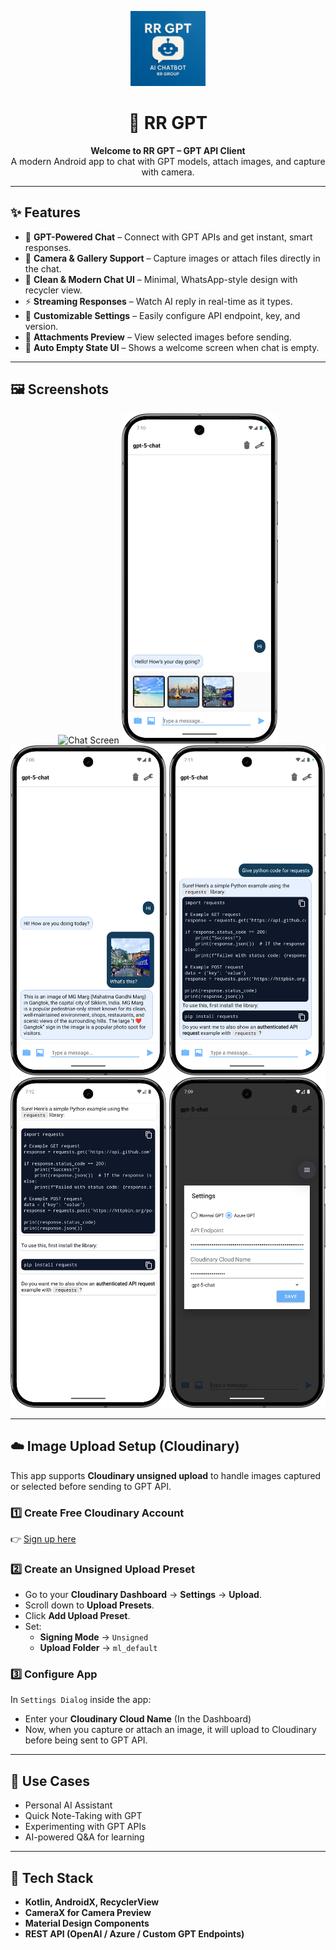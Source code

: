 <p align="center">
  <img src="https://github.com/rishabhraj1572/RR-GPT/blob/master/app/src/main/ic_launcher-playstore.png?raw=true" alt="App Icon" width="120"/>
</p>

<h1 align="center">🤖 RR GPT</h1>
<p align="center">
  <b>Welcome to RR GPT – GPT API Client</b><br>
  A modern Android app to chat with GPT models, attach images, and capture with camera.<br>
</p>

---

## ✨ Features
- 🧠 **GPT-Powered Chat** – Connect with GPT APIs and get instant, smart responses.  
- 📸 **Camera & Gallery Support** – Capture images or attach files directly in the chat.  
- 💬 **Clean & Modern Chat UI** – Minimal, WhatsApp-style design with recycler view.  
- ⚡ **Streaming Responses** – Watch AI reply in real-time as it types.  
- 🎨 **Customizable Settings** – Easily configure API endpoint, key, and version.  
- 📂 **Attachments Preview** – View selected images before sending.  
- 🌙 **Auto Empty State UI** – Shows a welcome screen when chat is empty.  

---

## 🖼️ Screenshots  

<p align="center">
  <img src="https://github.com/rishabhraj1572/RR-GPT/blob/master/Screenshots/.png?raw=true" alt="Chat Screen" width="250"/>
  <img src="https://github.com/rishabhraj1572/RR-GPT/blob/master/Screenshots/2.png?raw=true" alt="Multiple Images" width="250"/>
  <img src="https://github.com/rishabhraj1572/RR-GPT/blob/master/Screenshots/3.png?raw=true" alt="Chat with Image" width="250"/>
  <img src="https://github.com/rishabhraj1572/RR-GPT/blob/master/Screenshots/4.png?raw=true" alt="Code" width="250"/>
  <img src="https://github.com/rishabhraj1572/RR-GPT/blob/master/Screenshots/5.png?raw=true" alt="Single Message" width="250"/>
  <img src="https://github.com/rishabhraj1572/RR-GPT/blob/master/Screenshots/6.png?raw=true" alt="Config Dialog" width="250"/>
</p>  

---

## ☁️ Image Upload Setup (Cloudinary)  

This app supports **Cloudinary unsigned upload** to handle images captured or selected before sending to GPT API.  

### 1️⃣ Create Free Cloudinary Account  
👉 [Sign up here](https://cloudinary.com/users/register/free)  

### 2️⃣ Create an Unsigned Upload Preset  
- Go to your **Cloudinary Dashboard** → **Settings** → **Upload**.  
- Scroll down to **Upload Presets**.  
- Click **Add Upload Preset**.  
- Set:  
  - **Signing Mode** → `Unsigned`  
  - **Upload Folder** → `ml_default`

### 3️⃣ Configure App  
In `Settings Dialog` inside the app:  
- Enter your **Cloudinary Cloud Name** (In the Dashboard)  
- Now, when you capture or attach an image, it will upload to Cloudinary before being sent to GPT API.  

---

## 🎯 Use Cases
- Personal AI Assistant  
- Quick Note-Taking with GPT  
- Experimenting with GPT APIs  
- AI-powered Q&A for learning  

---

## 🚀 Tech Stack
- **Kotlin, AndroidX, RecyclerView**  
- **CameraX for Camera Preview**  
- **Material Design Components**  
- **REST API (OpenAI / Azure / Custom GPT Endpoints)**  
